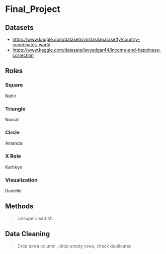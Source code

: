 # Final_Project
## Datasets
* https://www.kaggle.com/datasets/vinitasilaparasetty/country-coordinates-world
* https://www.kaggle.com/datasets/levyedgar44/income-and-happiness-correction

## Roles
### Square
Nehir
### Triangle
Nusrat
### Circle
Amanda
### X Role 
Kartikye

### Visualization
Danielle 

## Methods 
> Unsupervised ML 


## Data Cleaning
> Drop extra column , drop empty rows, check duplicates


